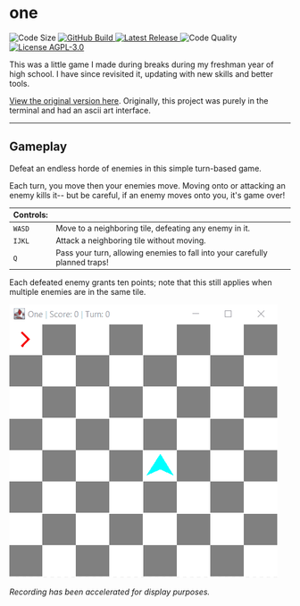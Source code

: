 # one

![Code Size](https://img.shields.io/github/languages/code-size/2kai2kai2/one?logo=github)
[
![GitHub Build](https://img.shields.io/github/workflow/status/2kai2kai2/one/build_release?logo=github)
](https://github.com/2kai2kai2/one/actions/workflows/build_release.yml)
[
![Latest Release](https://img.shields.io/github/v/release/2kai2kai2/one?display_name=tag&logo=github)
](https://github.com/2kai2kai2/one/releases/latest)
![Code Quality](https://img.shields.io/scrutinizer/quality/g/2kai2kai2/one?logo=scrutinizer&logoColor=white)
[
![License AGPL-3.0](https://img.shields.io/github/license/2kai2kai2/one?color=blue)
](https://github.com/2kai2kai2/one/blob/master/LICENSE)

This was a little game I made during breaks during my freshman year of high school. I have since revisited it, updating with new skills and better tools.

[View the original version here](https://github.com/2kai2kai2/one/tree/47da10623d1e926d05eca522970b7d975aa36a50).
Originally, this project was purely in the terminal and had an ascii art interface.

----

## Gameplay

Defeat an endless horde of enemies in this simple turn-based game.

Each turn, you move then your enemies move. Moving onto or attacking an enemy kills it-- but be careful, if an enemy moves onto you, it's game over!


| Controls: |        |
| --------- | ------ |
| `WASD`    | Move to a neighboring tile, defeating any enemy in it. |
| `IJKL`    | Attack a neighboring tile without moving. |
| `Q`       | Pass your turn, allowing enemies to fall into your carefully planned traps! |

Each defeated enemy grants ten points; note that this still applies when multiple enemies are in the same tile.

![Gameplay](assets/README/gameplay_1.gif)

*Recording has been accelerated for display purposes.*